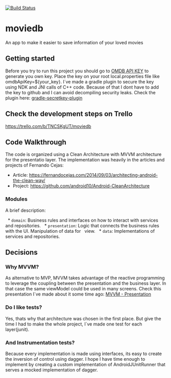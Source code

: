 [![Build Status](https://app.bitrise.io/app/b28cd307efbcea81/status.svg?token=ZxfGqim_mTN5EkfBgEGM-A&branch=master)](https://app.bitrise.io/app/b28cd307efbcea81)

# moviedb
An app to make it easier to save information of your loved movies


## Getting started
Before you try to run this project you should go to [OMDB API KEY](http://www.omdbapi.com/apikey.aspx) to generate you own key.
Place the key on your root local.properties file like omdbApiKey=${your_key}.
I´ve made a gradle plugin to secure the key using NDK and JNI calls of C++ code.
Because of that I dont have to add the key to github and I can avoid decompiling security leaks.
Check the plugin here: [gradle-secretkey-plugin](https://github.com/hernandazevedo/gradle-secretkey-plugin)

## Check the development steps on Trello
 https://trello.com/b/TNCSKgUT/moviedb

## Code Walkthrough

The code is organized using a Clean Architecture with MVVM architecture for the presentatio layer. The implementation was heavily
in the articles and projects of Fernando Cejas:
 * Article: https://fernandocejas.com/2014/09/03/architecting-android-the-clean-way/
 * Project: https://github.com/android10/Android-CleanArchitecture
 
 ### Modules

A brief description:

  * `domain`: Business rules and interfaces on how to interact with services and repositories.
  * `presentation`: Logic that connects the business rules with the UI. Manipulation of data for
  view.
  * `data`: Implementations of services and repositories.
  
  
  ## Decisions
  
  ### Why MVVM?
  
  As alternative to MVP, MVVM takes advantage of the reactive programming to leverage the coupling between the presentation
  and the business layer. In that case the same viewModel could be used in many screens.
  Check this presentation I´ve made about it some time ago:
  [MVVM - Presentation](https://docs.google.com/presentation/d/1NspsJ7r8qn7x7RMFNGNiFSrDhX2qBV59w5fAAUxi_Fs/edit?usp=sharing)
  
  ### Do I like tests?
  
  Yes, thats why that architecture was chosen in the first place. But give the time I had to make the whole project, I´ve made one test for each layer(junit).
  
  ### And Instrumentation tests?
  Because every implementation is made using interfaces, its easy to create the inversion of control using dagger.
  I hope I have time enough to implement by creating a custom implementation of AndroidJUnitRunner that serves a mocked implementation of dagger.
